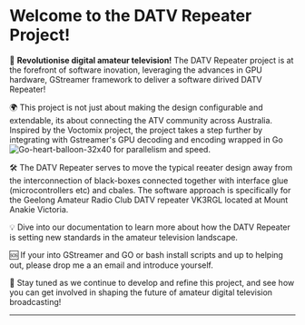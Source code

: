 # Welcome to the DATV Repeater Project!

🚀 **Revolutionise digital amateur television!** The DATV Repeater project is at the forefront of software inovation, leveraging the advances in GPU hardware, GStreamer framework to deliver a software dirived DATV Repeater!

🌍 This project is not just about making the design configurable and extendable, its about connecting the ATV community across Australia. Inspired by the Voctomix project, the project takes a step further by integrating with Gstreamer's GPU decoding and encoding wrapped in Go ![Go-heart-balloon-32x40](https://github.com/TVforME/Repeater/assets/168706311/ade5617c-4002-4ba6-b7d8-dd17450b8a3c) for parallelism and speed.

🛠️ The DATV Repeater serves to move the typical reeater design away from the interconnection of black-boxes connected together with interface glue (microcontrollers etc) and cbales. The software approach is specifically for the Geelong Amateur Radio Club DATV repeater VK3RGL located at Mount Anakie Victoria.

💡 Dive into our documentation to learn more about how the DATV Repeater is setting new standards in the amateur television landscape.

🆘 If your into GStreamer and GO or bash install scripts and up to helping out, please drop me a an email and introduce yourself.

🔗 Stay tuned as we continue to develop and refine this project, and see how you can get involved in shaping the future of amateur digital television broadcasting! 

---
